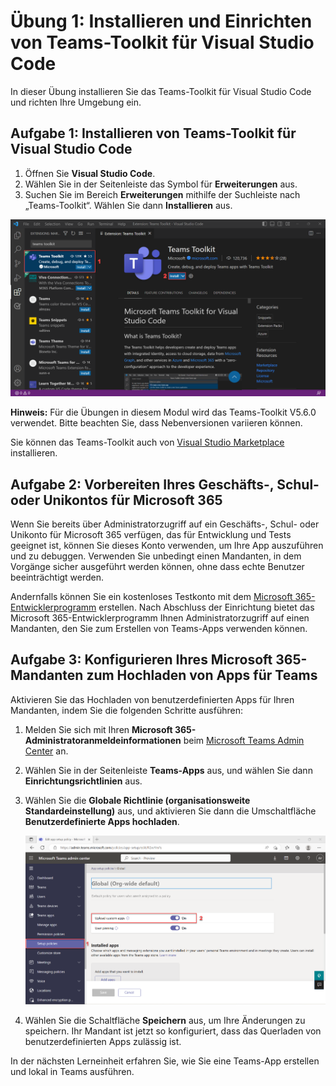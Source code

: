 # Übung 1: Installieren und Einrichten von Teams-Toolkit für Visual Studio Code

In dieser Übung installieren Sie das Teams-Toolkit für Visual Studio Code und richten Ihre Umgebung ein.

## Aufgabe 1: Installieren von Teams-Toolkit für Visual Studio Code

1. Öffnen Sie **Visual Studio Code**.
2. Wählen Sie in der Seitenleiste das Symbol für **Erweiterungen** aus.
3. Suchen Sie im Bereich **Erweiterungen** mithilfe der Suchleiste nach „Teams-Toolkit“. Wählen Sie dann **Installieren** aus.

![Screenshot: Installation des Teams-Toolkits in Visual Studio Code.](../../media/teams-toolkit-install.png)

**Hinweis:**  Für die Übungen in diesem Modul wird das Teams-Toolkit V5.6.0 verwendet. Bitte beachten Sie, dass Nebenversionen variieren können.

Sie können das Teams-Toolkit auch von [Visual Studio Marketplace](https://marketplace.visualstudio.com/items?itemName=TeamsDevApp.ms-teams-vscode-extension) installieren.

## Aufgabe 2: Vorbereiten Ihres Geschäfts-, Schul- oder Unikontos für Microsoft 365

Wenn Sie bereits über Administratorzugriff auf ein Geschäfts-, Schul- oder Unikonto für Microsoft 365 verfügen, das für Entwicklung und Tests geeignet ist, können Sie dieses Konto verwenden, um Ihre App auszuführen und zu debuggen. Verwenden Sie unbedingt einen Mandanten, in dem Vorgänge sicher ausgeführt werden können, ohne dass echte Benutzer beeinträchtigt werden.

Andernfalls können Sie ein kostenloses Testkonto mit dem [Microsoft 365-Entwicklerprogramm](https://aka.ms/m365developers) erstellen.  Nach Abschluss der Einrichtung bietet das Microsoft 365-Entwicklerprogramm Ihnen Administratorzugriff auf einen Mandanten, den Sie zum Erstellen von Teams-Apps verwenden können.

## Aufgabe 3: Konfigurieren Ihres Microsoft 365-Mandanten zum Hochladen von Apps für Teams

Aktivieren Sie das Hochladen von benutzerdefinierten Apps für Ihren Mandanten, indem Sie die folgenden Schritte ausführen:

1. Melden Sie sich mit Ihren **Microsoft 365-Administratoranmeldeinformationen** beim [Microsoft Teams Admin Center](https://admin.teams.microsoft.com) an.

2. Wählen Sie in der Seitenleiste **Teams-Apps** aus, und wählen Sie dann **Einrichtungsrichtlinien** aus.

3. Wählen Sie die **Globale Richtlinie (organisationsweite Standardeinstellung)** aus, und aktivieren Sie dann die Umschaltfläche **Benutzerdefinierte Apps hochladen**.

   ![Screenshot: Konfiguration von Uploads für benutzerdefinierte Apps.](../../media/configure-upload-apps.png)

4. Wählen Sie die Schaltfläche **Speichern** aus, um Ihre Änderungen zu speichern. Ihr Mandant ist jetzt so konfiguriert, dass das Querladen von benutzerdefinierten Apps zulässig ist.

In der nächsten Lerneinheit erfahren Sie, wie Sie eine Teams-App erstellen und lokal in Teams ausführen.
